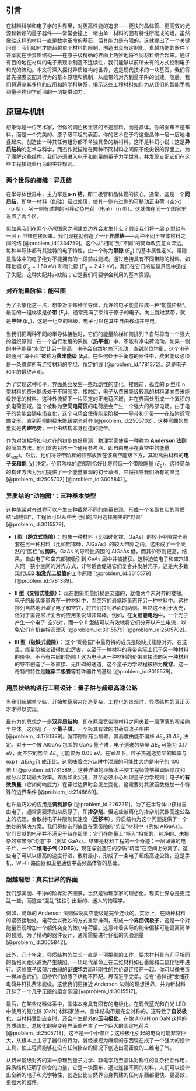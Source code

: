 ## 引言
在材料科学和电子学的世界里，对更高性能的追求——更快的晶体管、更高效的光源和新颖的量子器件——常常会撞上一堵由单一材料的固有特性所砌成的墙。虽然像硅这样的材料一直是数字革命的基石，但其能力是有限的。这就提出了一个关键问题：我们如何才能超越单个材料的限制，创造出具有定制化、卓越功能的器件？答案就在于异质结构——在原子级精确的界面上巧妙地将不同材料结合起来。通过有目的地在材料的电子景观中制造不连续性，我们能够以前所未有的方式控制电子和光的流动。本文将深入探讨异质结构的世界，这是现代技术的一块基石。我们将首先探索支配其行为的基本原理和机制，从能带的对齐到量子阱的创建。随后，我们将遍览其多样的应用和跨学科联系，揭示这些工程材料如何为从我们的智能手机到量子物理学前沿的一切提供动力。

## 原理与机制

想象你是一位艺术家，但你的调色板里装的不是颜料，而是晶体。你的画布不是布料，而是一个完美的、原子级平坦的表面。你的艺术在于将这些晶体一层一层地堆叠起来，创造出一种其任何组分都不单独具备的新材料。这不是科幻小说；这是**异质结构**的艺术与科学，而杰作就描绘在两种不同材料之间原子级尖锐的界面上。为了理解这些结构，我们必须进入电子和能量的量子力学世界，并发现支配它们在这些工程接缝处行为的美妙规则。

### 两个世界的接缝：异质结

在半导体世界中，主力军是**p-n 结**，即二极管和晶体管的核心。通常，这是一个**同质结**，即单一材料（如硅）经过处理，使其一侧有过剩的可移动正电荷（空穴）（p 型），另一侧有过剩的可移动负电荷（电子）（n 型）。这就像在同一个国家里设置了两个区。

但如果我们在两个*不同*国家之间建立边界会发生什么？假设我们将一层 p 型硅与一层 n 型锗连接起来。我们现在就创造了一个**异质结**——两种不同半导体材料之间的结 [@problem_id:1334759]。这个从“相同”到“不同”的简单改变意义深远。每种半导体都有其独特的电子特性，由一个称为**带隙** ($E_g$) 的基本属性定义。带隙是晶体中的电子绝对不能拥有的一段禁戒能域。通过连接具有不同带隙的材料，如碲化镉 ($E_g = 1.50 \text{ eV}$) 和硫化镉 ($E_g = 2.42 \text{ eV}$)，我们在它们的能量景观中造成了失配。这种失配并非缺陷；它是我们将要学会利用的基本资源。

### 对齐能量阶梯：能带图

为了形象化这一点，想象对于每种半导体，允许的电子能量形成一种“能量阶梯”。最低的一组梯级是**价带** ($E_v$)，通常充满了束缚于原子的电子。向上跳过禁带，就是**导带** ($E_c$)，这是一组空的梯级，电子可以在其中自由移动并导电。

当我们把两种不同的半导体接触时，它们的能量阶梯如何排列？自然界有一个强大的组织原则：在一个自行发展的系统（**热平衡**）中，不能有净电荷流动。如果一侧的电子能量“水位”比另一侧高，电子会自然地向下流动，直到水位均衡。这个电子的通用“海平面”被称为**费米能级** ($E_F$)。在任何处于平衡态的器件中，费米能级必须是一条贯穿所有连接材料的平坦、恒定的线 [@problem_id:1781372]。这是电子和平的最终声明。

为了实现这种和平，界面处会发生一些戏剧性的变化。接触前，孤立的 p 型和 n 型材料的费米能级处于不同高度。接触后，电子从费米能级较高的材料涌向费米能级较低的材料。这种外流留下一片固定的正电荷区域，并在界面处形成一个累积的负电荷区域。这个被称为**空间电荷区**的电荷层会产生一个强大的局部电场。由于电子的势能会随电场变化，这个电场会使得能量阶梯——导带和价带——在结附近弯曲变形，直到两侧的费米能级完全对齐 [@problem_id:2505702]。这种弯曲的总量就是**内建电势**，一个由结构本身创造的能垒。

作为对阶梯将如何对齐的初步良好猜测，物理学家使用一种称为 **Anderson 法则**的简单方法。他们首先对齐一个通用参考点，即自由电子在真空中的能量 ($E_{vac}$)。然后，他们将导带阶梯的顶部放置在该真空能级下方，其距离由材料的**电子亲和能** ($\chi$) 决定。价带阶梯的底部则恰好比导带低一个带隙能量 ($E_g$)。这种简单的构建方法为我们提供了一个能量景观的初步草图，它将指导我们所有的直觉 [@problem_id:2505702] [@problem_id:3005842]。

### 异质结的“动物园”：三种基本类型

这种能带对齐过程可以产生三种截然不同的能量景观，形成一个名副其实的异质结“动物园”，工程师可以从中为他们的应用选择完美的“野兽” [@problem_id:3015579]。

*   **I 型（跨立式能隙）：** 想象一种材料（比如砷化镓，GaAs）的较小带隙完全嵌套在另一种材料（比如铝镓砷，AlGaAs）的较大带隙之内。这形成了一个天然的“围栏”或**势阱**。GaAs 的导带比周围的 AlGaAs 低，而其价带则更高。结果，自由电子和空穴都被吸引到 GaAs 层中并被捕获。这种迫使电子和空穴进入同一狭小空间的对齐方式，非常适合促进它们复合并发射光子。这是大多数现代**LED 和激光二极管**的工作原理 [@problem_id:3015579] [@problem_id:1781389]。

*   **II 型（交错式能隙）：** 现在想象能量阶梯是交错的，就像两个未对齐的楼梯。电子的最低能量态在一种材料中，而空穴的最低能量态在另一种材料中。这种排列自然地*分离*了电子和空穴，将它们拉到界面的两侧。虽然这不利于发光，但对于需要*防止*复合的应用来说却非常棒。例如，在**太阳能电池**中，一个光子产生一个电子-空穴对，而一个 II 型结可以有效地将它们分开以产生电流，以免它们有机会相互湮灭 [@problem_id:3015579] [@problem_id:2505702]。

*   **III 型（破缺式能隙）：** 这个“动物园”中最奇特的成员是破缺式能隙对齐。在这里，能量阶梯交错得如此厉害，以至于一种材料的导带实际上低于另一种材料的价带。不再有共同的能隙！这为电子从一种材料的价带直接流向另一种材料的导带创造了一条直接、无阻碍的通道，这个量子力学过程被称为**隧穿**。这一奇特的特性是**隧穿二极管**等特殊器件的基础 [@problem_id:3015579]。

### 用层状结构进行工程设计：量子阱与超级高速公路

当我们超越单个结，开始堆叠层来创造复杂、工程化的景观时，异质结构的真正天才才得以实现。

最有力的思想之一是**双异质结构**，即在两层宽带隙材料之间夹着一层薄薄的窄带隙半导体。这创造了一个**量子阱**，一个极其有效的电荷载流子陷阱 [@problem_id:1781389]。宽带隙层充当墙壁，其高度由能带偏移 $\Delta E_c$ 和 $\Delta E_v$ 决定。对于一个被 AlGaAs 包围的 GaAs 量子阱，电子逃逸的势垒 $\Delta E_c$ 可能为 $0.17 \text{ eV}$，而空穴的势垒 $\Delta E_v$ 可能仅为 $0.05 \text{ eV}$。在室温下，粒子热逃逸势垒的概率与 $\exp(-\Delta E / k_B T)$ 成正比。这意味着空穴从阱中泄漏的可能性大约是电子的 100 倍！[@problem_id:1781389]。这种详细的理解水平使工程师能够微调层厚度和成分以实现最大效率。界面如此尖锐，甚至必须小心处理量子力学规则；电子的**有效质量**（它如何响应力）在穿过边界时会发生变化，这需要对其波函数施加一个特殊的边界条件 [@problem_id:2148669]。

也许最巧妙的应用是**调制掺杂** [@problem_id:2262211]。为了在半导体中获得自由电子，通常需要添加杂质原子，即**掺杂剂**。但这些被离化的掺杂剂就像高速公路上的坑洼，会散射电子并限制其速度（**迁移率**）。异质结构为这个问题提供了一个绝妙的解决方案。我们将掺杂剂放置在宽带隙的“势垒”材料中（例如 AlGaAs）。它们贡献的电子并不满足于待在那里；它们在能量上“掉入”相邻的、纯净的、未掺杂的窄带隙“沟道”中（例如 GaAs）。结果是材料工程的一个奇迹：一层薄薄的电子片，一个**二维电子气 (2DEG)**，现在与创造它的杂质“坑洼”在空间上分离了。这些电子可以以极高的速度行进，散射最小，形成了一条电子超级高速公路，这是手机、Wi-Fi 路由器和卫星通信中高频晶体管的基础。

### 超越理想：真实世界的界面

我们那美丽、干净的阶梯对齐图景，当然是物理学家的理想化。现实世界总是更混乱一些，而这些“混乱”往往引出新的、迷人的物理学。

例如，简单的 Anderson 法则假设真空能级是完全连续的。实际上，在两种材料的紧密接触处，电荷会以微妙的方式重新排列，形成一个**界面偶极子**，这是一个对能量景观增加一个额外突变的微小电荷层。这意味着实际的能带偏移可能偏离简单的预测，为了精确的器件设计，通常需要进行仔细的实验测量 [@problem_id:3005842]。

此外，几十年来，异质结构的生长一直是一项挑剔的工作，要求材料具有几乎相同的晶格间距以避免产生缺陷。一场现代革命正在二维材料如石墨烯和二硫化钼中进行。这些原子级薄片由弱的**范德华力**而非刚性的共价键连接在一起。你可以像书页一样堆叠它们，即使它们的原子结构不匹配。界面近乎完美，没有“悬挂键”来捕获电荷并钉扎费米能级。这使我们更接近 Anderson 法则的理想世界，并为新材料开辟了一个几乎无限的组合乐园 [@problem_id:3015517]。

最后，在某些材料体系中，晶体本身具有固有的电极化。在现代蓝光和白光 LED 中使用的氮化镓 (GaN) 材料家族中，晶体结构不是完全对称的。这导致了**自发极化**，当材料受到应变时，还会产生额外的**压电极化**。在像 AlGaN on GaN 这样的异质结处，总极化的突变在界面处产生了一个巨大的固定电荷片 [@problem_id:2505718]。这不是一个小修正；这种极化引起的电荷可能非常巨大，从根本上主导了器件的行为。曾经被视为麻烦的东西现在成了一个强大的设计工具，使工程师能够在没有任何掺杂的情况下创造出高密度的二维电子气。

从费米能级对齐的第一原理到量子力学、静电学乃至晶体对称性的复杂相互作用，异质结构证明了综合的力量。它是一块画布，通过连接不同的材料，人们可以设计出全新的电子和光学特性，创造出比自然界自身构建的任何东西都更快、更高效、更强大的器件。


